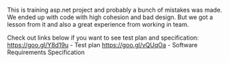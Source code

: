 This is training asp.net project and probably a bunch of mistakes was made. We ended up with code with high
cohesion and  bad design. But we got a lesson from it and also a great experience from working in team.

Check out links below if you want to see test plan and specification:
https://goo.gl/Y8d19u - Test plan 
https://goo.gl/vQUqOa - Software Requirements Specification
